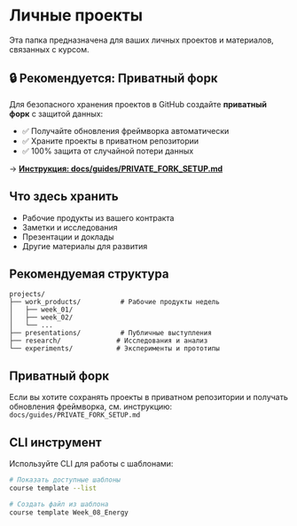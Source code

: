 # Личные проекты

Эта папка предназначена для ваших личных проектов и материалов, связанных с курсом.

## 🔒 Рекомендуется: Приватный форк

Для безопасного хранения проектов в GitHub создайте **приватный форк** с защитой данных:
- ✅ Получайте обновления фреймворка автоматически
- ✅ Храните проекты в приватном репозитории
- ✅ 100% защита от случайной потери данных

→ **[Инструкция: docs/guides/PRIVATE_FORK_SETUP.md](../docs/guides/PRIVATE_FORK_SETUP.md)**

## Что здесь хранить

- Рабочие продукты из вашего контракта
- Заметки и исследования
- Презентации и доклады
- Другие материалы для развития

## Рекомендуемая структура

```
projects/
├── work_products/          # Рабочие продукты недель
│   ├── week_01/
│   ├── week_02/
│   └── ...
├── presentations/          # Публичные выступления
├── research/              # Исследования и анализ
└── experiments/           # Эксперименты и прототипы
```

## Приватный форк

Если вы хотите сохранять проекты в приватном репозитории и получать обновления фреймворка, см. инструкцию: `docs/guides/PRIVATE_FORK_SETUP.md`

## CLI инструмент

Используйте CLI для работы с шаблонами:

```bash
# Показать доступные шаблоны
course template --list

# Создать файл из шаблона
course template Week_08_Energy
```

